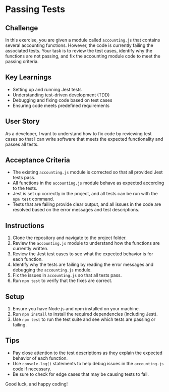# Passing Tests

## Challenge

In this exercise, you are given a module called `accounting.js` that contains several accounting functions. However, the code is currently failing the associated tests. Your task is to review the test cases, identify why the functions are not passing, and fix the accounting module code to meet the passing criteria.

## Key Learnings

- Setting up and running Jest tests
- Understanding test-driven development (TDD)
- Debugging and fixing code based on test cases
- Ensuring code meets predefined requirements

## User Story

As a developer, I want to understand how to fix code by reviewing test cases so that I can write software that meets the expected functionality and passes all tests.

## Acceptance Criteria

- The existing `accounting.js` module is corrected so that all provided Jest tests pass.
- All functions in the `accounting.js` module behave as expected according to the tests.
- Jest is set up correctly in the project, and all tests can be run with the `npm test` command.
- Tests that are failing provide clear output, and all issues in the code are resolved based on the error messages and test descriptions.

## Instructions

1. Clone the repository and navigate to the project folder.
2. Review the `accounting.js` module to understand how the functions are currently written.
3. Review the Jest test cases to see what the expected behavior is for each function.
4. Identify why the tests are failing by reading the error messages and debugging the `accounting.js` module.
5. Fix the issues in `accounting.js` so that all tests pass.
6. Run `npm test` to verify that the fixes are correct.

## Setup

1. Ensure you have Node.js and npm installed on your machine.
2. Run `npm install` to install the required dependencies (including Jest).
3. Use `npm test` to run the test suite and see which tests are passing or failing.

## Tips

- Pay close attention to the test descriptions as they explain the expected behavior of each function.
- Use `console.log()` statements to help debug issues in the `accounting.js` code if necessary.
- Be sure to check for edge cases that may be causing tests to fail.

Good luck, and happy coding!
